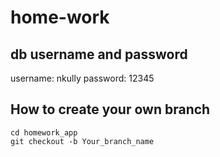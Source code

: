 # home-work

## db username and password
username: nkully
password: 12345
## How to create your own branch
    cd homework_app
    git checkout -b Your_branch_name

